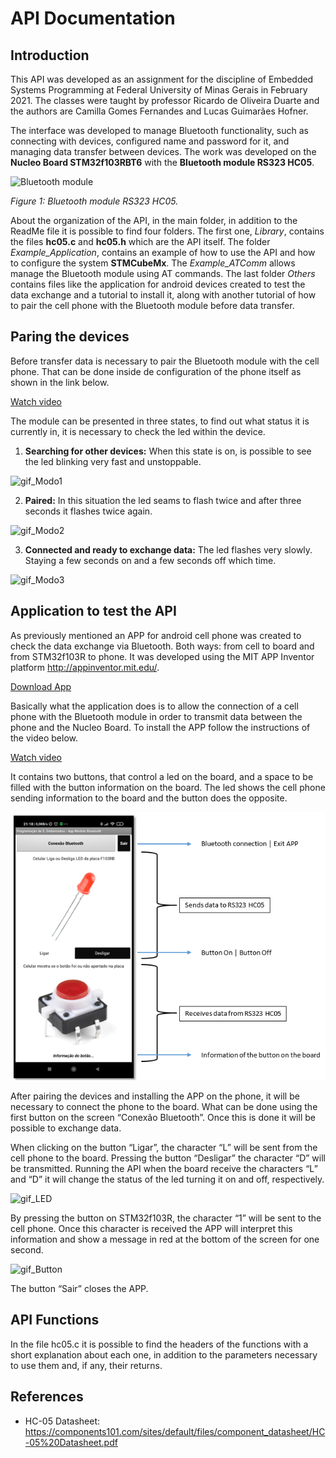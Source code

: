 # API Documentation

## Introduction
  
This API was developed as an assignment for the discipline of Embedded Systems Programming at Federal University of Minas Gerais in February 2021. The classes were taught by professor Ricardo de Oliveira Duarte and the authors are Camilla Gomes Fernandes and Lucas Guimarães Hofner.

The interface was developed to manage Bluetooth functionality, such as connecting with devices, configured name and password for it, and managing data transfer between devices. The work was developed on the **Nucleo Board STM32f103RBT6** with the **Bluetooth module RS323 HC05**.

![Bluetooth module](https://www.vidadesilicio.com.br/media/catalog/product/1/_/1_1_11.jpg)

_Figure 1: Bluetooth module RS323 HC05._

About the organization of the API, in the main folder, in addition to the ReadMe file it is possible to find four folders. The first one, *Library*, contains the files **hc05.c** and **hc05.h** which are the API itself. The folder *Example_Application*, contains an example of how to use the API and how to configure the system **STMCubeMx**. The *Example_ATComm* allows manage the Bluetooth module using AT commands. The last folder *Others* contains files like the application for android devices created to test the data exchange and a tutorial to install it, along with another tutorial of how to pair the cell phone with the Bluetooth module before data transfer.

## Paring the devices

Before transfer data is necessary to pair the Bluetooth module with the cell phone. That can be done inside de configuration of the phone itself as shown in the link below.

[Watch video](https://github.com/LucasHofner/hc05-api/blob/master/Others/video_PairPhone.mp4)

The module can be presented in three states, to find out what status it is currently in, it is necessary to check the led within the device.

1.	**Searching for other devices:** When this state is on, is possible to see the led blinking very fast and unstoppable. 

![gif_Modo1](https://github.com/LucasHofner/hc05-api/blob/master/Others/gif_Modo1.gif)

2.	**Paired:** In this situation the led seams to flash twice and after three seconds it flashes twice again.

![gif_Modo2](https://github.com/LucasHofner/hc05-api/blob/master/Others/gif_Modo2.gif)

3.	**Connected and ready to exchange data:** The led flashes very slowly. Staying a few seconds on and a few seconds off which time. 

![gif_Modo3](https://github.com/LucasHofner/hc05-api/blob/master/Others/gif_Modo3.gif)

## Application to test the API

As previously mentioned an APP for android cell phone was created to check the data exchange via Bluetooth. Both ways: from cell to board and from STM32f103R to phone. It was developed using the MIT APP Inventor platform <http://appinventor.mit.edu/>.

[Download App](https://github.com/LucasHofner/hc05-api/blob/master/Others/AppModuloBluetooth.apk)

Basically what the application does is to allow the connection of a cell phone with the Bluetooth module in order to transmit data between the phone and the Nucleo Board. To install the APP follow the instructions of the video below.

[Watch video](https://github.com/LucasHofner/hc05-api/blob/master/Others/video_DownloadAPP.mp4)

It contains two buttons, that control a led on the board, and a space to be filled with the button information on the board. The led shows the cell phone sending information to the board and the button does the opposite.

![image_AppScreen](https://github.com/LucasHofner/hc05-api/blob/master/Others/image_AppScreen.png)

After pairing the devices and installing the APP on the phone, it will be necessary to connect the phone to the board. What can be done using the first button on the screen “Conexão Bluetooth”. Once this is done it will be possible to exchange data.

When clicking on the button “Ligar”, the character “L” will be sent from the cell phone to the board. Pressing the button “Desligar” the character “D” will be transmitted. Running the API when the board receive the characters “L” and “D” it will change the status of the led turning it on and off, respectively.

![gif_LED](https://github.com/LucasHofner/hc05-api/blob/master/Others/gif_LED.gif)

By pressing the button on STM32f103R, the character “1” will be sent to the cell phone. Once this character is received the APP will interpret this information and show a message in red at the bottom of the screen for one second.

![gif_Button](https://github.com/LucasHofner/hc05-api/blob/master/Others/gif_Button.gif)

The button “Sair” closes the APP.

## API Functions
In the file hc05.c it is possible to find the headers of the functions with a short explanation about each one, in addition to the parameters necessary to use them and, if any, their returns.

## References
* HC-05 Datasheet:
<https://components101.com/sites/default/files/component_datasheet/HC-05%20Datasheet.pdf>
